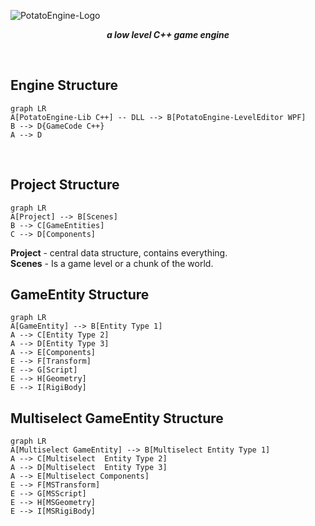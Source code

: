 

![PotatoEngine-Logo](https://i.ibb.co/Gcx0pvS/Potato-Engine-Logo.png)
***<p style="text-align: center;">a low level C++ game engine</p>***
<br />

## Engine Structure
```mermaid
graph LR
A[PotatoEngine-Lib C++] -- DLL --> B[PotatoEngine-LevelEditor WPF]
B --> D{GameCode C++}
A --> D
```
<br />

## Project Structure
```mermaid
graph LR
A[Project] --> B[Scenes]
B --> C[GameEntities]
C --> D[Components]
```

**Project** - central data structure, contains everything.<br />
**Scenes** - Is a game level or a chunk of the world.
<br />

## GameEntity Structure
```mermaid
graph LR
A[GameEntity] --> B[Entity Type 1]
A --> C[Entity Type 2]
A --> D[Entity Type 3]
A --> E[Components]
E --> F[Transform]
E --> G[Script]
E --> H[Geometry]
E --> I[RigiBody]
```

## Multiselect GameEntity Structure
```mermaid
graph LR
A[Multiselect GameEntity] --> B[Multiselect Entity Type 1]
A --> C[Multiselect  Entity Type 2]
A --> D[Multiselect  Entity Type 3]
A --> E[Multiselect Components]
E --> F[MSTransform]
E --> G[MSScript]
E --> H[MSGeometry]
E --> I[MSRigiBody]
```
